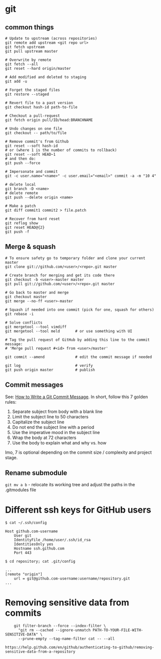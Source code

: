 # git

## common things

    # Update to upstream (across repositories)
    git remote add upstream <git repo url>
    git fetch upstream
    git pull upstream master

    # Overwrite by remote
    git fetch --all
    git reset --hard origin/master

    # Add modified and deleted to staging
    git add -u

    # Forget the staged files
    git restore --staged

    # Revert file to a past version
    git checkout hash-id path-to-file

    # Checkout a pull-request
    git fetch origin pull/ID/head:BRANCHNAME

    # Undo changes on one file
    git checkout -- path/to/file

    # Remove commit's from Github
    git reset --soft hash-id
    # or (where 1 is the number of commits to rollback)
    git reset --soft HEAD~1
    # and then do:
    git push --force

    # Impersonate and commit
    git -c user.name="<name>" -c user.email="<email>" commit -a -m "10 4"

    # delete local
    git branch -D <name>
    # delete remote
    git push --delete origin <name>

    # Make a patch
    git diff commit1 commit2 > file.patch

    # Recover from hard reset
    git reflog show
    git reset HEAD@{2}
    git push -f

## Merge & squash

    # To ensure safety go to temporary folder and clone your current master
    git clone git://github.com/<user>/<repo>.git master

    # Create branch for merging and get its code there
    git checkout -b <user>-master master
    git pull git://github.com/<user>/<repo>.git master

    # Go back to master and merge
    git checkout master
    git merge --no-ff <user>-master

    # Squash if needed into one commit (pick for one, squash for others)
    git rebase -i

    # Solve conflicts
    git mergetool --tool vimdiff
    git mergetool --tool meld       # or use something with UI

    # Tag the pull request of GitHub by adding this line to the commit message:
    # 'Merge pull request #<id> from <user>/master'

    git commit --amend              # edit the commit message if needed

    git log                         # verify
    git push origin master          # publish

## Commit messages

See: [How to Write a Git Commit Message](http://chris.beams.io/posts/git-commit/).
 In short, follow this 7 golden rules:

1. Separate subject from body with a blank line
2. Limit the subject line to 50 characters
3. Capitalize the subject line
4. Do not end the subject line with a period
5. Use the imperative mood in the subject line
6. Wrap the body at 72 characters
7. Use the body to explain what and why vs. how

Imo, 7 is optional depending on the commit size / complexity and project stage.

## Rename submodule

```git mv a b``` - relocate its working tree and adjust the paths in the .gitmodules file

# Different ssh keys for GitHub users

    $ cat ~/.ssh/config

    Host github.com-username
        User git
        IdentityFile /home/user/.ssh/id_rsa
        IdentitiesOnly yes
        Hostname ssh.github.com
        Port 443

    $ cd repository; cat .git/config
    
    ...
    [remote "origin"]
        url = git@github.com-username:username/repository.git
    ...


# Removing sensitive data from commits

        git filter-branch --force --index-filter \
          "git rm --cached --ignore-unmatch PATH-TO-YOUR-FILE-WITH-SENSITIVE-DATA" \
          --prune-empty --tag-name-filter cat -- --all

    https://help.github.com/en/github/authenticating-to-github/removing-sensitive-data-from-a-repository
